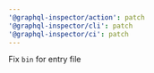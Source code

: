 ```yaml
---
'@graphql-inspector/action': patch
'@graphql-inspector/cli': patch
'@graphql-inspector/ci': patch
---
```


Fix `bin` for entry file
